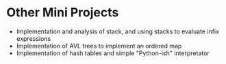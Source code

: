 # Other Mini Projects
* Implementation and analysis of stack, and using stacks to evaluate infix expressions
* Implementation of AVL trees to implement an ordered map
* Implementation of hash tables and simple "Python-ish" interpretator
